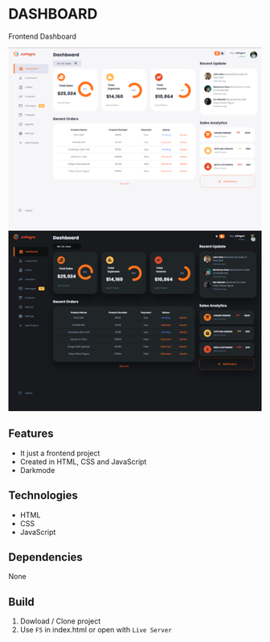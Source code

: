 # DASHBOARD

Frontend Dashboard

![PHOTO!](./img/README/Captura%20de%20pantalla%202022-12-21%20212722.png)
![PHOTO!](./img/README/2.png)

## Features

- It just a frontend project
- Created in HTML, CSS and JavaScript
- Darkmode

## Technologies

- HTML
- CSS
- JavaScript

## Dependencies

None

## Build

1. Dowload / Clone project
2. Use `F5` in index.html or open with `Live Server`
